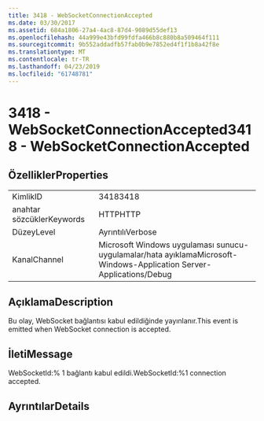 ```yaml
---
title: 3418 - WebSocketConnectionAccepted
ms.date: 03/30/2017
ms.assetid: 684a1806-27a4-4ac8-87d4-9089d55def13
ms.openlocfilehash: 44a999e43bfd99fdfa466b8c880b8a509464f111
ms.sourcegitcommit: 9b552addadfb57fab0b9e7852ed4f1f1b8a42f8e
ms.translationtype: MT
ms.contentlocale: tr-TR
ms.lasthandoff: 04/23/2019
ms.locfileid: "61748781"
---
```

# <a name="3418---websocketconnectionaccepted"></a><span data-ttu-id="34ef5-102">3418 - WebSocketConnectionAccepted</span><span class="sxs-lookup"><span data-stu-id="34ef5-102">3418 - WebSocketConnectionAccepted</span></span>
## <a name="properties"></a><span data-ttu-id="34ef5-103">Özellikler</span><span class="sxs-lookup"><span data-stu-id="34ef5-103">Properties</span></span>  
  
|||  
|-|-|  
|<span data-ttu-id="34ef5-104">Kimlik</span><span class="sxs-lookup"><span data-stu-id="34ef5-104">ID</span></span>|<span data-ttu-id="34ef5-105">3418</span><span class="sxs-lookup"><span data-stu-id="34ef5-105">3418</span></span>|  
|<span data-ttu-id="34ef5-106">anahtar sözcükler</span><span class="sxs-lookup"><span data-stu-id="34ef5-106">Keywords</span></span>|<span data-ttu-id="34ef5-107">HTTP</span><span class="sxs-lookup"><span data-stu-id="34ef5-107">HTTP</span></span>|  
|<span data-ttu-id="34ef5-108">Düzey</span><span class="sxs-lookup"><span data-stu-id="34ef5-108">Level</span></span>|<span data-ttu-id="34ef5-109">Ayrıntılı</span><span class="sxs-lookup"><span data-stu-id="34ef5-109">Verbose</span></span>|  
|<span data-ttu-id="34ef5-110">Kanal</span><span class="sxs-lookup"><span data-stu-id="34ef5-110">Channel</span></span>|<span data-ttu-id="34ef5-111">Microsoft Windows uygulaması sunucu-uygulamalar/hata ayıklama</span><span class="sxs-lookup"><span data-stu-id="34ef5-111">Microsoft-Windows-Application Server-Applications/Debug</span></span>|  
  
## <a name="description"></a><span data-ttu-id="34ef5-112">Açıklama</span><span class="sxs-lookup"><span data-stu-id="34ef5-112">Description</span></span>  
 <span data-ttu-id="34ef5-113">Bu olay, WebSocket bağlantısı kabul edildiğinde yayınlanır.</span><span class="sxs-lookup"><span data-stu-id="34ef5-113">This event is emitted when WebSocket connection is accepted.</span></span>  
  
## <a name="message"></a><span data-ttu-id="34ef5-114">İleti</span><span class="sxs-lookup"><span data-stu-id="34ef5-114">Message</span></span>  
 <span data-ttu-id="34ef5-115">WebSocketId:% 1 bağlantı kabul edildi.</span><span class="sxs-lookup"><span data-stu-id="34ef5-115">WebSocketId:%1 connection accepted.</span></span>  
  
## <a name="details"></a><span data-ttu-id="34ef5-116">Ayrıntılar</span><span class="sxs-lookup"><span data-stu-id="34ef5-116">Details</span></span>
